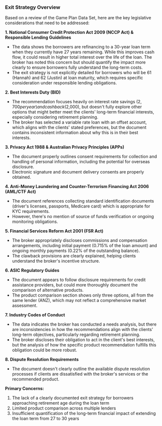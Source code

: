 ### **Exit Strategy Overview**

Based on a review of the Game Plan Data Set, here are the key legislative considerations that need to be addressed:

**1. National Consumer Credit Protection Act 2009 (NCCP Act) & Responsible Lending Guidelines**
* The data shows the borrowers are refinancing to a 30-year loan term when they currently have 27 years remaining. While this improves cash flow, it could result in higher total interest over the life of the loan. The broker has noted this concern but should quantify the impact more clearly to ensure borrowers fully understand the long-term costs.
* The exit strategy is not explicitly detailed for borrowers who will be 61 (Hannah) and 62 (Justin) at loan maturity, which requires specific consideration under responsible lending obligations.

**2. Best Interests Duty (BID)**
* The recommendation focuses heavily on interest rate savings ($2,700 per year) and cashback ($2,000), but doesn't fully explore other options that might better meet the clients' long-term financial interests, especially considering retirement planning.
* The broker has selected a variable rate loan with an offset account, which aligns with the clients' stated preferences, but the document contains inconsistent information about why this is in their best interests.

**3. Privacy Act 1988 & Australian Privacy Principles (APPs)**
* The document properly outlines consent requirements for collection and handling of personal information, including the potential for overseas disclosure.
* Electronic signature and document delivery consents are properly obtained.

**4. Anti-Money Laundering and Counter-Terrorism Financing Act 2006 (AML/CTF Act)**
* The document references collecting standard identification documents (driver's licenses, passports, Medicare card) which is appropriate for KYC requirements.
* However, there's no mention of source of funds verification or ongoing monitoring obligations.

**5. Financial Services Reform Act 2001 (FSR Act)**
* The broker appropriately discloses commissions and compensation arrangements, including initial payment (0.715% of the loan amount) and ongoing monthly payments (0.22% of the outstanding balance).
* The clawback provisions are clearly explained, helping clients understand the broker's incentive structure.

**6. ASIC Regulatory Guides**
* The document appears to follow disclosure requirements for credit assistance providers, but could more thoroughly document the comparison of alternative products.
* The product comparison section shows only three options, all from the same lender (ANZ), which may not reflect a comprehensive market assessment.

**7. Industry Codes of Conduct**
* The data indicates the broker has conducted a needs analysis, but there are inconsistencies in how the recommendations align with the clients' long-term objectives, particularly regarding retirement planning.
* The broker discloses their obligation to act in the client's best interests, but the analysis of how the specific product recommendation fulfills this obligation could be more robust.

**8. Dispute Resolution Requirements**
* The document doesn't clearly outline the available dispute resolution processes if clients are dissatisfied with the broker's services or the recommended product.

**Primary Concerns:**
1. The lack of a clearly documented exit strategy for borrowers approaching retirement age during the loan term
2. Limited product comparison across multiple lenders
3. Insufficient quantification of the long-term financial impact of extending the loan term from 27 to 30 years